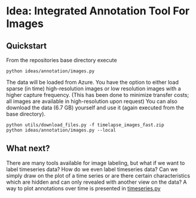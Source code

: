 # Idea: Integrated Annotation Tool For Images


## Quickstart
From the repositories base directory execute
```
python ideas/annotation/images.py
```

The data will be loaded from Azure. You have the option to either load sparse (in time) high-resolution images or low resolution images with a higher capture frequency. (This has been done to minimize transfer costs; all images are available in high-resolution upon request)
You can also download the data (6.7 GB) yourself and use it (again executed from the base directory).

```
python utils/download_files.py -f timelapse_images_fast.zip
python ideas/annotation/images.py --local
```

## What next?
There are many tools available for image labeling, but what if we want to label timeseries data? How do we even label timeseries data? Can we simply draw on the plot of a time series or are there certain characteristics which are hidden and can only revealed with another view on the data?
A way to plot annotations over time is presented in [timeseries.py](./timeseries.py)